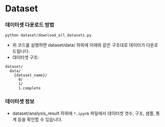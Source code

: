 # Dataset

### 데이터셋 다운로드 방법
```
python dataset/download_all_datasets.py
```

- 위 코드를 실행하면 dataset/data/ 하위에 아래와 같은 구조대로 데이터가 다운로드됩니다.
- 데이터셋 구조:
```
dataset/
  data/
    {dataset_name}/
      0/
      1/
      1.complete
```

### 데이터셋 정보
- dataset/analysis_result 하위에 `*.ipynb` 파일에서 데이터셋 갯수, 구조, 샘플, 통계 등을 확인할 수 있습니다.
